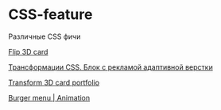 # CSS-feature
Различные CSS фичи 

[Flip 3D card](https://zet777.github.io/css-feature/css_Flip3D-card.html)

[Трансформации CSS. Блок с рекламой адаптивной верстки](https://zet777.github.io/css-feature/css_Transform.html)

[Transform 3D card portfolio](https://zet777.github.io/css-feature/Transform_3D_card_portfolio.html)

[Burger menu | Animation](https://zet777.github.io/css-feature/Burger_menu.html)
